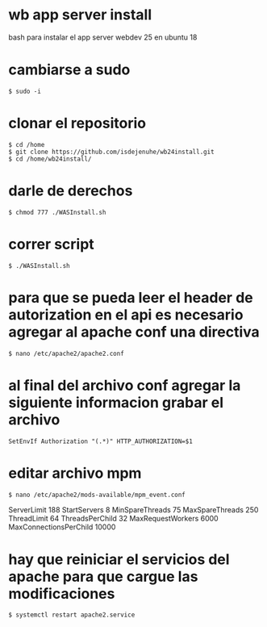# wb app server install
bash para instalar el app server webdev 25 en ubuntu 18

# cambiarse a sudo
    $ sudo -i
# clonar el repositorio
    $ cd /home
    $ git clone https://github.com/isdejenuhe/wb24install.git
    $ cd /home/wb24install/
# darle de derechos
    $ chmod 777 ./WASInstall.sh
# correr script
    $ ./WASInstall.sh
# para que se pueda leer el header de autorization en el api es necesario agregar al apache conf una directiva
    $ nano /etc/apache2/apache2.conf
    
# al final del archivo conf agregar la siguiente informacion grabar el archivo
    SetEnvIf Authorization "(.*)" HTTP_AUTHORIZATION=$1

# editar archivo mpm
    $ nano /etc/apache2/mods-available/mpm_event.conf

<IfModule mpm_event_module>
        ServerLimit             188
        StartServers            8
        MinSpareThreads         75
        MaxSpareThreads         250
        ThreadLimit             64
        ThreadsPerChild         32
        MaxRequestWorkers       6000
        MaxConnectionsPerChild  10000
</IfModule>

# hay que reiniciar el servicios del apache para que cargue las modificaciones
    $ systemctl restart apache2.service
